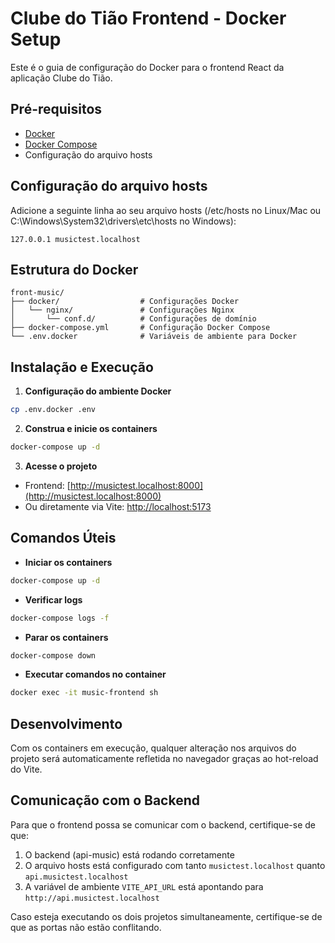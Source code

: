 # Clube do Tião Frontend - Docker Setup

Este é o guia de configuração do Docker para o frontend React da aplicação Clube do Tião.

## Pré-requisitos

- [Docker](https://www.docker.com/get-started)
- [Docker Compose](https://docs.docker.com/compose/install/)
- Configuração do arquivo hosts

## Configuração do arquivo hosts

Adicione a seguinte linha ao seu arquivo hosts (/etc/hosts no Linux/Mac ou C:\Windows\System32\drivers\etc\hosts no Windows):

```
127.0.0.1 musictest.localhost
```

## Estrutura do Docker

```
front-music/
├── docker/                  # Configurações Docker
│   └── nginx/               # Configurações Nginx
│       └── conf.d/          # Configurações de domínio
├── docker-compose.yml       # Configuração Docker Compose
└── .env.docker              # Variáveis de ambiente para Docker
```

## Instalação e Execução

1. **Configuração do ambiente Docker**

```bash
cp .env.docker .env
```

2. **Construa e inicie os containers**

```bash
docker-compose up -d
```

3. **Acesse o projeto**

- Frontend: [http://musictest.localhost:8000](http://musictest.localhost:8000)
- Ou diretamente via Vite: [http://localhost:5173](http://localhost:5173)

## Comandos Úteis

- **Iniciar os containers**

```bash
docker-compose up -d
```

- **Verificar logs**

```bash
docker-compose logs -f
```

- **Parar os containers**

```bash
docker-compose down
```

- **Executar comandos no container**

```bash
docker exec -it music-frontend sh
```

## Desenvolvimento

Com os containers em execução, qualquer alteração nos arquivos do projeto será automaticamente refletida no navegador graças ao hot-reload do Vite.

## Comunicação com o Backend

Para que o frontend possa se comunicar com o backend, certifique-se de que:

1. O backend (api-music) está rodando corretamente
2. O arquivo hosts está configurado com tanto `musictest.localhost` quanto `api.musictest.localhost`
3. A variável de ambiente `VITE_API_URL` está apontando para `http://api.musictest.localhost`

Caso esteja executando os dois projetos simultaneamente, certifique-se de que as portas não estão conflitando. 